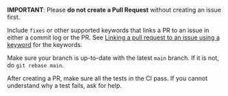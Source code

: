 **IMPORTANT**: Please **do not create a Pull Request** without
creating an issue first.

Include `fixes` or other supported keywords that links a PR to an
issue in either a commit log or the PR. See
[Linking a pull request to an issue using a keyword](https://docs.github.com/en/issues/tracking-your-work-with-issues/using-issues/linking-a-pull-request-to-an-issue#linking-a-pull-request-to-an-issue-using-a-keyword)
for the keywords.

Make sure your branch is up-to-date with the latest `main` branch. If it is
not, do `git rebase main`.

After creating a PR, make sure all the tests in the CI pass. If you cannot
understand why a test fails, ask for help.
